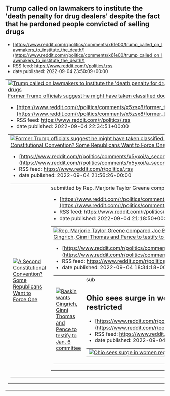 ## Trump called on lawmakers to institute the 'death penalty for drug dealers' despite the fact that he pardoned people convicted of selling drugs
 - [https://www.reddit.com/r/politics/comments/x61e00/trump_called_on_lawmakers_to_institute_the_death/](https://www.reddit.com/r/politics/comments/x61e00/trump_called_on_lawmakers_to_institute_the_death/)
 - RSS feed: https://www.reddit.com/r/politics/.rss
 - date published: 2022-09-04 23:50:09+00:00

<table> <tr><td> <a href="https://www.reddit.com/r/politics/comments/x61e00/trump_called_on_lawmakers_to_institute_the_death/"> <img alt="Trump called on lawmakers to institute the 'death penalty for drug dealers' despite the fact that he pardoned people convicted of selling drugs" src="https://external-preview.redd.it/o6GYHjB96Ou-Q8g0Uuj1EAU-TGsI-UhJ0M26k0-pL0o.jpg?width=640&amp;crop=smart&amp;auto=webp&amp;s=a46b8b4fabd84742c871adda60938dabfb1aa065" title="Trump called on lawmakers to institut

## Former Trump officials suggest he might have taken classified documents as 'leverage' for future political aspirations
 - [https://www.reddit.com/r/politics/comments/x5zsx8/former_trump_officials_suggest_he_might_have/](https://www.reddit.com/r/politics/comments/x5zsx8/former_trump_officials_suggest_he_might_have/)
 - RSS feed: https://www.reddit.com/r/politics/.rss
 - date published: 2022-09-04 22:34:51+00:00

<table> <tr><td> <a href="https://www.reddit.com/r/politics/comments/x5zsx8/former_trump_officials_suggest_he_might_have/"> <img alt="Former Trump officials suggest he might have taken classified documents as 'leverage' for future political aspirations" src="https://external-preview.redd.it/dySuL-ePeS8KAWkRekBfrOqKiOxAMbWVf-mV2CAGMsY.jpg?width=640&amp;crop=smart&amp;auto=webp&amp;s=de4af94f42d64df16e5f38a75e0ad4e3a35fdb7c" title="Former Trump officials suggest he might have taken classified docu

## A Second Constitutional Convention? Some Republicans Want to Force One
 - [https://www.reddit.com/r/politics/comments/x5yxoi/a_second_constitutional_convention_some/](https://www.reddit.com/r/politics/comments/x5yxoi/a_second_constitutional_convention_some/)
 - RSS feed: https://www.reddit.com/r/politics/.rss
 - date published: 2022-09-04 21:56:26+00:00

<table> <tr><td> <a href="https://www.reddit.com/r/politics/comments/x5yxoi/a_second_constitutional_convention_some/"> <img alt="A Second Constitutional Convention? Some Republicans Want to Force One" src="https://external-preview.redd.it/jeHyxr5BIzi5SD2A2ZaTXE6RpctgFsI_VqHhbnOGgt0.jpg?width=640&amp;crop=smart&amp;auto=webp&amp;s=cf1bb65dd16aa2a47396964de6e0c390eed16fd8" title="A Second Constitutional Convention? Some Republicans Want to Force One" /> </a> </td><td> &#32; submitted by &#32; <a h

## Rep. Marjorie Taylor Greene compared Joe Biden to Hitler, sparking rare criticism from an Israeli diplomat
 - [https://www.reddit.com/r/politics/comments/x5y2gk/rep_marjorie_taylor_greene_compared_joe_biden_to/](https://www.reddit.com/r/politics/comments/x5y2gk/rep_marjorie_taylor_greene_compared_joe_biden_to/)
 - RSS feed: https://www.reddit.com/r/politics/.rss
 - date published: 2022-09-04 21:18:50+00:00

<table> <tr><td> <a href="https://www.reddit.com/r/politics/comments/x5y2gk/rep_marjorie_taylor_greene_compared_joe_biden_to/"> <img alt="Rep. Marjorie Taylor Greene compared Joe Biden to Hitler, sparking rare criticism from an Israeli diplomat" src="https://external-preview.redd.it/ss3wRDO6IeFxS6UsbrDSEoojvPdgbES8wZNkR_ueElM.jpg?width=640&amp;crop=smart&amp;auto=webp&amp;s=6d073cf37002314ee733c6149ddaa2b69464bf8c" title="Rep. Marjorie Taylor Greene compared Joe Biden to Hitler, sparking rare cr

## Raskin wants Gingrich, Ginni Thomas and Pence to testify to Jan. 6 committee
 - [https://www.reddit.com/r/politics/comments/x5u4ja/raskin_wants_gingrich_ginni_thomas_and_pence_to/](https://www.reddit.com/r/politics/comments/x5u4ja/raskin_wants_gingrich_ginni_thomas_and_pence_to/)
 - RSS feed: https://www.reddit.com/r/politics/.rss
 - date published: 2022-09-04 18:34:18+00:00

<table> <tr><td> <a href="https://www.reddit.com/r/politics/comments/x5u4ja/raskin_wants_gingrich_ginni_thomas_and_pence_to/"> <img alt="Raskin wants Gingrich, Ginni Thomas and Pence to testify to Jan. 6 committee" src="https://external-preview.redd.it/nbdNzmLKW44zosUwuRMU4gzrIf5aYNZUTzmnnbg_UgE.jpg?width=640&amp;crop=smart&amp;auto=webp&amp;s=6c679ba63fb48a436860e86850c7a0948375e4d6" title="Raskin wants Gingrich, Ginni Thomas and Pence to testify to Jan. 6 committee" /> </a> </td><td> &#32; sub

## Ohio sees surge in women registering to vote after abortion access restricted
 - [https://www.reddit.com/r/politics/comments/x5tevo/ohio_sees_surge_in_women_registering_to_vote/](https://www.reddit.com/r/politics/comments/x5tevo/ohio_sees_surge_in_women_registering_to_vote/)
 - RSS feed: https://www.reddit.com/r/politics/.rss
 - date published: 2022-09-04 18:04:31+00:00

<table> <tr><td> <a href="https://www.reddit.com/r/politics/comments/x5tevo/ohio_sees_surge_in_women_registering_to_vote/"> <img alt="Ohio sees surge in women registering to vote after abortion access restricted" src="https://external-preview.redd.it/7pDO2wIm9p90dwFL8WiZ9tetbUej_ERxV6vbLlfRPVk.jpg?width=640&amp;crop=smart&amp;auto=webp&amp;s=eb34fc49c382ac67eb7183fe2935e7374d8e07b2" title="Ohio sees surge in women registering to vote after abortion access restricted" /> </a> </td><td> &#32; subm

